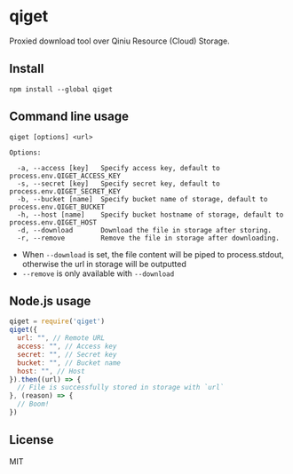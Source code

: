 # qiget
Proxied download tool over Qiniu Resource (Cloud) Storage.

## Install

    npm install --global qiget

## Command line usage

    qiget [options] <url>

    Options:

      -a, --access [key]   Specify access key, default to process.env.QIGET_ACCESS_KEY
      -s, --secret [key]   Specify secret key, default to process.env.QIGET_SECRET_KEY
      -b, --bucket [name]  Specify bucket name of storage, default to process.env.QIGET_BUCKET
      -h, --host [name]    Specify bucket hostname of storage, default to process.env.QIGET_HOST
      -d, --download       Download the file in storage after storing.
      -r, --remove         Remove the file in storage after downloading.

- When `--download` is set, the file content will be piped to process.stdout,
  otherwise the url in storage will be outputted
- `--remove` is only available with `--download`

## Node.js usage

```js
qiget = require('qiget')
qiget({
  url: "", // Remote URL
  access: "", // Access key
  secret: "", // Secret key
  bucket: "", // Bucket name
  host: "", // Host
}).then((url) => {
  // File is successfully stored in storage with `url`
}, (reason) => {
  // Boom!
})
```

## License

MIT
